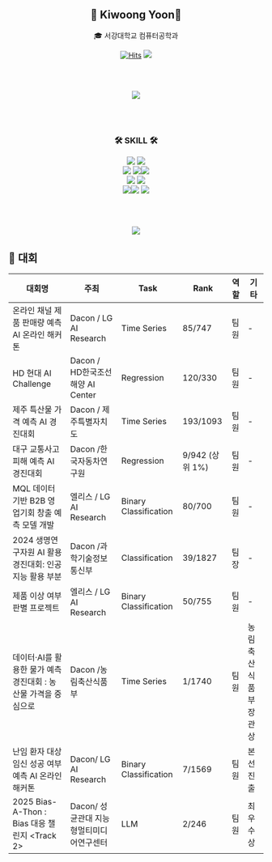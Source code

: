 <div align="center">
  
  ## 👋 Kiwoong Yoon👋
  
  🎓 서강대학교 컴퓨터공학과
  
  [![Hits](https://hits.seeyoufarm.com/api/count/incr/badge.svg?url=https%3A%2F%2Fgithub.com%2Fjeongum&count_bg=%2379C83D&title_bg=%23555555&icon=&icon_color=%23E7E7E7&title=hits&edge_flat=false)](https://github.com/kiwoongyoon) <a href="https://kiwoong19.tistory.com"><img src="https://img.shields.io/badge/-TechBlog-20C997?style=flat-square&logo=Velog&logoColor=white&"/></a>
  
  <br><br>
  
  <img src="http://mazassumnida.wtf/api/v2/generate_badge?boj=vodhkdqufgml"/>
  
  <br><br>
  
  ### 🛠 SKILL 🛠
  <img src="https://img.shields.io/badge/-Python-007396?style=flat-square&logo=python&logoColor=white"> <img src="https://img.shields.io/badge/-PyTorch-6DB33F?style=flat-square&logo=PyTorch&logoColor=white"/><br>
  <img src="https://img.shields.io/badge/-Flask-000000?style=flat-square&logo=Flask"/> <img src="https://img.shields.io/badge/TensorFlow-FF6F00?style=flat-square&logo=TensorFlow&logoColor=white"/><img src="https://img.shields.io/badge/-FastAPI-000000?style=flat-square&logo=FastAPI"/><br>
  <img src="https://img.shields.io/badge/PHP-777BB4?style=flat-square&logo=PHP&logoColor=white"/> <img src="https://img.shields.io/badge/-React-61DAFB?style=flat-square&logo=React&logoColor=white"/><br>
  <img src="https://img.shields.io/badge/MySQL-4479A1?style=flat-square&logo=MySQL&logoColor=white"/><img src="https://img.shields.io/badge/Ubuntu-E95420?style=flat-square&logo=Ubuntu&logoColor=white"/> <img src="https://img.shields.io/badge/Docker-2496ED?style=flat-square&logo=Docker&logoColor=white"/> 
  
  <br><br>
  
  <img src="https://github-readme-stats.vercel.app/api/top-langs/?username=kiwoongyoon&layout=compact&hide=javascript,css,scss&theme=dracula&langs_count=8"/>
  
</div>

🏅 대회 
----------------------------------------------------------------------------------------------------------------------------------------------------------------------------------------
| 대회명                                         | 주최                             | Task                        | Rank      | 역할     | 기타           |
|----------------------------------------------|-----------------------------------------|------------------------------|--------------|--------|----------------|
| 온라인 채널 제품 판매량 예측 AI 온라인 해커톤    | Dacon / LG AI Research                 |  Time Series               | 85/747           | 팀원   | -              |
| HD 현대 AI Challenge                      | Dacon /  HD한국조선해양 AI Center              | Regression                | 120/330         | 팀원   | -              |
| 제주 특산물 가격 예측 AI 경진대회              | Dacon / 제주특별자치도                      | Time Series                    | 193/1093   | 팀원   | -              |
| 대구 교통사고 피해 예측 AI 경진대회   | Dacon  /한국자동차연구원        | Regression       | 9/942 (상위 1%)   | 팀원  | -    |
| MQL 데이터 기반 B2B 영업기회 창출 예측 모델 개발  | 엘리스  / LG AI Research             | Binary Classification       |80/700  | 팀원  | -    |
| 2024 생명연구자원 AI 활용 경진대회: 인공지능 활용 부분    | Dacon  /과학기술정보통신부   |  Classification | 39/1827      | 팀장   | -              |
| 제품 이상 여부 판별 프로젝트             |  엘리스  / LG AI Research   | Binary Classification | 50/755 | 팀원 | - |
| 데이터·AI를 활용한 물가 예측 경진대회 : 농산물 가격을 중심으로| Dacon /농림축산식품부| Time Series    | 1/1740    | 팀원   | 농림축산식품부장관상           |
|난임 환자 대상 임신 성공 여부 예측 AI 온라인 해커톤 | Dacon/ LG AI Research | Binary Classification | 7/1569  | 팀원 | 본선 진출 |
2025 Bias-A-Thon : Bias 대응 챌린지 <Track 2> | Dacon/ 성균관대 지능형멀티미디어연구센터 | LLM | 2/246 | 팀원 | 최우수상 | 
